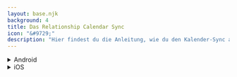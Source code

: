 ```yaml
---
layout: base.njk
background: 4
title: Das Relationship Calendar Sync
icon: "&#9729;"
description: "Hier findest du die Anleitung, wie du den Kalender-Sync auf deinem Smartphone oder Tablet einrichten kannst."
---
```

<details class="mt-3">
    <summary>Android</summary>
    <section id="instructions">
        <p><b>Voraussetzungen:</b> Nextcloud Mobil-App eingerichtet</p>
        <ol>
            <li>Installiere <a href="https://www.davx5.com/download/">DAVx⁵ (ehemals DAVDroid)</a>.</li>
            <li>Geh in der mobilen Nextcloud-App auf <i>Einstellungen/Mehr</i> und tippe auf <i>Kalender & Kontakte synchronisieren</i>.</li>
            <li>Nun wird DAVx⁵ das Anmelde-Fenster von Nextcloud öffnen, wo du deine Anmeldedaten eingeben und den Zugriff erlauben musst.</li>
            <li>DAVx⁵ wird geöffnet und du wirst aufgefordert, ein Konto zu erstellen. Leg den Kontonamen auf einen Namen deiner Wahl fest und stell die <b>Kontaktgruppenmethode</b> auf <b>Gruppen sind Kategorien der Kontakte</b>.</li>
            <li>Danach wird DAVx⁵ geschlossen und die Nextcloud-App wird erneut angezeigt. Um das Setup abzuschließen, muss DAVx⁵ erneut manuell gestartet werden.</li>
            <li>Tippe auf das Symbol für das Konto, das DAVx⁵ gerade erstellt hat, und gewähre DAVx⁵ in der Aufforderung Zugriff auf deine Kalender und Kontakte.</li>
            <li>Wenn du auf das Symbol für das Konto tippst, das DAVx⁵ eingerichtet hat, werden die verfügbaren Adressbücher und Kalender erkannt. Wähle, welche du synchronisieren möchtest und schließe den Vorgang ab.</li>
        </ol>
    </section>
</details>
<details class="mt-3">
    <summary>iOS</summary>
    <section id="instructions">
        <ol>
            <li>Öffne <i>Einstellungen/Apps/Kalender/Konten</i></li>
            <li>Geh auf <i>Konto hinzufügen</i>.</li>
            <li>Wähle <i>Andere</i> als Kontotyp und <i>CalDAV-Konto hinzufügen</i></li>
            <li>Im Feld „Server“ muss der Wert <code>app.dasrelationship.cloud</code> eingetragen werden.</li>
            <li>In den Feldern „Benutzername“ und „Passwort“ muss das Nextcloud-Passwort eingetragen werden.</li>
            <li>Gehe auf <i>Weiter</i>.</li>
            <li>Gib bei „Server“ den Wert <code>app.dasrelationship.cloud/remote.php/dav/principals/users/username/</code> ein. <i>username</i> muss durch den Nextcloud-Username, welcher auch zum Anmelden verwendet wird angegeben werden.</li>
        </ol>
    </section>
</details>